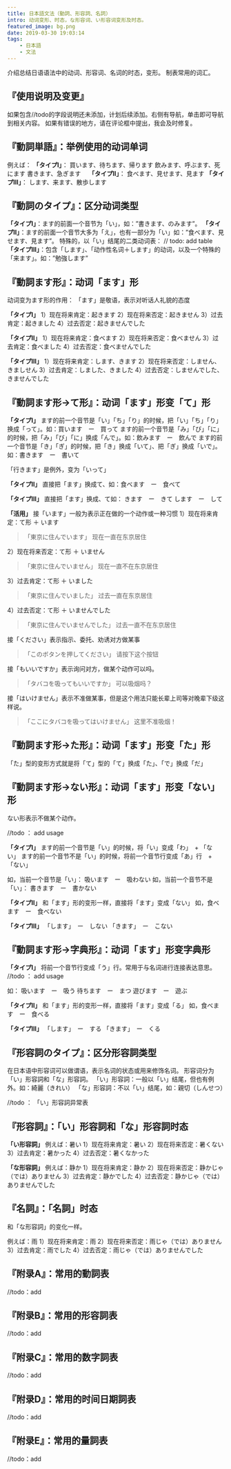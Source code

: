 ```yaml
---
title: 日本語文法（動詞、形容詞、名詞）
intro: 动词变形、时态，な形容词、い形容词变形及时态。
featured_image: bg.png
date: 2019-03-30 19:03:14
tags: 
    - 日本語
    - 文法
---
```


介绍总结日语语法中的动词、形容词、名词的时态，变形。
制表常用的词汇。

## 『使用说明及变更』
如果包含//todo的字段说明还未添加，计划后续添加。右侧有导航，单击即可导航到相关内容。
如果有错误的地方，请在评论框中提出，我会及时修复。

## 『動詞単語』：举例使用的动词单词
例えば：
**「タイプⅠ」**：
買います、待ちます、帰ります
飲みます、呼ぶます、死にます
書きます、急ぎます　
**「タイプⅡ」**：
食べます、見せます、見ます
**「タイプⅢ」**：
します、来ます、散歩します

## 『動詞のタイプ』：区分动词类型
**「タイプⅠ」**：ます的前面一个音节为「い」，如：”書きます、のみます”。
**「タイプⅡ」**：ます的前面一个音节大多为「え」，也有一部分为「い」如：”食べます、見せます、見ます”。
特殊的，以「い」结尾的二类动词表：
// todo: add table
**「タイプⅢ」**：包含「します」、「动作性名词＋します」的动词，以及一个特殊的「来ます」。如：”勉強します”

## 『動詞ます形』：动词「ます」形
动词变为ます形的作用：
「ます」是敬语，表示对听话人礼貌的态度

**「タイプⅠ」**
1）现在将来肯定：起きます
2）现在将来否定：起きません
3）过去肯定：起きました
4）过去否定：起きませんでした

**「タイプⅡ」**
1）现在将来肯定：食べます
2）现在将来否定：食べません
3）过去肯定：食べました
4）过去否定：食べませんでした

**「タイプⅢ」**
1）现在将来肯定：します、きます
2）现在将来否定：しません、きましせん
3）过去肯定：しました、きました
4）过去否定：しませんでした、きませんでした

## 『動詞ます形->て形』：动词「ます」形变「て」形
**「タイプⅠ」**
ます的前一个音节是「い」「ち」「り」的时候，把「い」「ち」「り」换成「って」。如：買います　ー　買って
ます的前一个音节是「み」「び」「に」的时候，把「み」「び」「に」换成「んで」。如：飲みます　ー　飲んで
ます的前一个音节是「き」「ぎ」的时候，把「き」换成「いて」、把「ぎ」换成「いで」。如：書きます　ー　書いて

「行きます」是例外，变为「いって」

**「タイプⅡ」**
直接把「ます」换成て、如：食べます　ー　食べて

**「タイプⅢ」**
直接把「ます」换成、て如：
きます　ー　きて
します　ー　して

**「活用」**
接「います」一般为表示正在做的一个动作或一种习惯
1）现在将来肯定：て形 ＋ います
> 「東京に住んでいます」
>  现在一直在东京居住　

2）现在将来否定：て形 ＋ いません
> 「東京に住んでいません」
>  现在一直不在东京居住　

3）过去肯定：て形 ＋ いました
> 「東京に住んでいました」
>  过去一直在东京居住　

4）过去否定：て形 ＋ いませんでした
> 「東京に住んでいませんでした」
>  过去一直不在东京居住

接「ください」表示指示、委托、劝诱对方做某事
> 「このボタンを押してください」
>  请按下这个按钮

接「もいいですか」表示询问对方，做某个动作可以吗。
> 「タバコを吸ってもいいですか」
>  可以吸烟吗？

接「はいけません」表示不准做某事，但是这个用法只能长辈上司等对晚辈下级这样说。
> 「ここにタバコを吸ってはいけません」
>  这里不准吸烟！



## 『動詞ます形->た形』：动词「ます」形变「た」形
「た」型的变形方式就是将「て」型的「て」换成「た」、「で」换成「だ」

## 『動詞ます形->ない形』：动词「ます」形变「ない」形
ない形表示不做某个动作。

//todo ： add usage

**「タイプⅠ」**
ます的前一个音节是「い」的时候，将「い」变成「わ」　+ 「ない」
ます的前一个音节不是「い」的时候，将前一个音节行变成「あ」行　+ 「ない」

如，当前一个音节是「い」：
吸います　ー　吸わない
如，当前一个音节不是「い」：
書きます　ー　書かない

**「タイプⅡ」**
和「ます」形的变形一样，直接将「ます」变成「ない」
如，食べます　ー　食べない

**「タイプⅢ」**
「します」　ー　しない
「きます」　ー　こない

## 『動詞ます形->字典形』：动词「ます」形变字典形
**「タイプⅠ」**
将前一个音节行变成「う」行。常用于与名词进行连接表达意思。
//todo ： add usage

如：
吸います　ー　吸う
待ちます　ー　まつ
遊びます　ー　遊ぶ

**「タイプⅡ」**
和「ます」形的变形一样，直接将「ます」变成「る」
如，食べます　ー　食べる

**「タイプⅢ」**
「します」　ー　する
「きます」　ー　くる

## 『形容詞のタイプ』：区分形容詞类型
在日本语中形容词可以做谓语，表示名词的状态或用来修饰名词。
形容词分为「い」形容詞和「な」形容詞。
「い」形容詞：一般以「い」结尾，但也有例外。如：綺麗（きれい）
「な」形容詞：不以「い」结尾，如：親切（しんせつ）

//todo ： 「い」形容詞异常表

## 『形容詞』：「い」形容詞和「な」形容詞时态
**「い形容詞」**
例えば：暑い
1）现在将来肯定：暑い
2）现在将来否定：暑くない
3）过去肯定：暑かった
4）过去否定：暑くなかった

**「な形容詞」**
例えば：静か
1）现在将来肯定：静か
2）现在将来否定：静かじゃ（では）ありません
3）过去肯定：静かでした
4）过去否定：静かじゃ（では）ありませんでした

## 『名詞』：「名詞」时态
和「な形容詞」的变化一样。

例えば：雨
1）现在将来肯定：雨
2）现在将来否定：雨じゃ（では）ありません
3）过去肯定：雨でした
4）过去否定：雨じゃ（では）ありませんでした

## 『附录A』：常用的動詞表
//todo：add
## 『附录B』：常用的形容詞表
//todo：add
## 『附录C』：常用的数字詞表
//todo：add
## 『附录D』：常用的时间日期詞表
//todo：add
## 『附录E』：常用的量詞表
//todo：add



